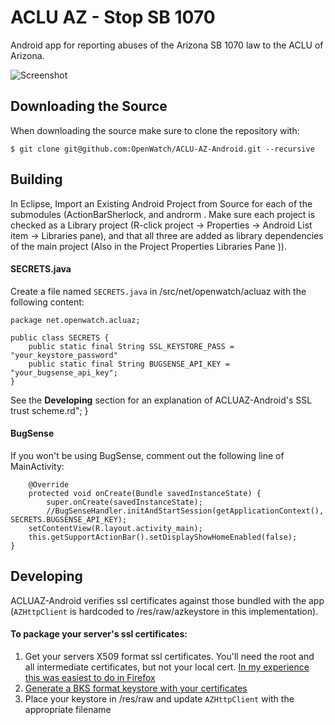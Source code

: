 ACLU AZ - Stop SB 1070
======================

Android app for reporting abuses of the Arizona SB 1070 law to the ACLU of Arizona.


![Screenshot](https://raw.github.com/OpenWatch/ACLU-AZ-Android/master/screenshots/home_nexus7.png)


## Downloading the Source
    
When downloading the source make sure to clone the repository with:

    $ git clone git@github.com:OpenWatch/ACLU-AZ-Android.git --recursive
    
## Building

In Eclipse, Import an Existing Android Project from Source for each of the submodules (ActionBarSherlock, and androrm . Make sure each project is checked as a Library project (R-click project -> Properties -> Android List item -> Libraries pane), and that all three are added as library dependencies of the main project (Also in the Project Properties Libraries Pane       )).

#### SECRETS.java 

Create a file named `SECRETS.java` in /src/net/openwatch/acluaz with the following content:


	package net.openwatch.acluaz;

	public class SECRETS {
		public static final String SSL_KEYSTORE_PASS = "your_keystore_password"
		public static final String BUGSENSE_API_KEY = "your_bugsense_api_key";
	}
See the **Developing** section for an explanation of ACLUAZ-Android's SSL trust scheme.rd";
	}

#### BugSense
If you won't be using BugSense, comment out the following line of MainActivity:

		@Override
		protected void onCreate(Bundle savedInstanceState) {
			super.onCreate(savedInstanceState);
			//BugSenseHandler.initAndStartSession(getApplicationContext(), SECRETS.BUGSENSE_API_KEY);
		setContentView(R.layout.activity_main);
		this.getSupportActionBar().setDisplayShowHomeEnabled(false);
	}
## Developing

ACLUAZ-Android verifies ssl certificates against those bundled with the app (`AZHttpClient` is hardcoded to /res/raw/azkeystore in this implementation). 

#### To package your server's ssl certificates:

 1. Get your servers X509 format ssl certificates. You'll need the root and all intermediate certificates, but not your local cert. [In my experience this was easiest to do in Firefox](http://superuser.com/a/97203/185405)
 2. [Generate a BKS format keystore with your certificates](http://blog.antoine.li/2010/10/22/android-trusting-ssl-certificates/)
 3. Place your keystore in /res/raw and update `AZHttpClient` with the appropriate filename


